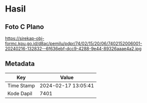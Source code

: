 # Hasil

## Foto C Plano

https://sirekap-obj-formc.kpu.go.id/d8ac/pemilu/pdpr/74/02/15/20/06/7402152006001-20240216-132832--6f636ebf-dcc9-4288-9e44-89326aaae4a2.jpg


## Metadata

| Key        | Value               |
| ---------- | ------------------- |
| Time Stamp | 2024-02-17 13:05:41 |
| Kode Dapil | 7401                |



